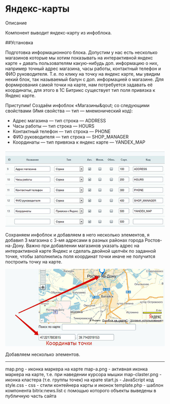 # Яндекс-карты

Описание 

Компонент выводит яндекс-карту из инфоблока.

##Установка

Подготовка информационного блока. 
Допустим у нас есть несколько магазинов которые мы хотим показывать на интерактивной яндекс карте + давать пользователям какую-нибудь доп. информацию о них, например точный адрес магазина, часы работы, контактный телефон и ФИО руководителя. Т.е. по клику на точку на яндекс карте, мы увидим некий блок, так называемый балун с доп. информацией о магазине. Для формирования самой точки на карте, нам потребуется задавать её координаты, для этого в 1С Битрикс существует тип поля привязка к Яндекс карте.

Приступим! Создаём инфоблок «Магазины&qout; со следующими свойствами (Имя свойства — тип — мнемонический код):

* Адрес магазина — тип строка — ADDRESS
* Часы работы — тип строка — HOURS
* Контактный телефон — тип строка — PHONE
* ФИО руководителя — тип строка — SHOP_MANAGER
* Координаты — тип привязка к яндекс карте — YANDEX_MAP

![alt-текст](img_md/svoistva_infobloka.jpg "1")

Сохраняем инфоблок и добавляем в него несколько элементов, я добавил 3 магазина с 3-мя адресами в разных районах города Ростов-на-Дону. Важно при добавлении магазинов указать адрес на интерактивной карте Яндекс и сделать двойной щелчёк по заданной точке, чтобы заполнились поля координат точки иначе не получится построить точку на карте.

![alt-текст](img_md/koordinati_tochki.jpg "1")

Добавляем несколько элементов.

___
map.png - иконка маркера на карте
map-a.png - активная иконка маркера на карте, т.е. при наведении курсора мышки
map-claster.png - иконка кластера (т.е. группы точек) на крате
start.js - JavaScript код
style.css - css - стили контейнера карты и иконок
template.php - шаблон компонента bitrix:news.list с помощью которого объекты выведены в публичную часть сайта


